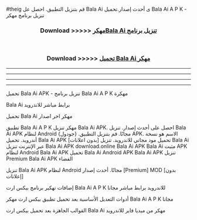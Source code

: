 #theig قم بتنزيل التطبيق. احصل عل Bala Ai  ى أحدث إصدار.تحميل Bala Ai  A P K - تنزيل برنامج مهكر



<div align="center">
<h3>Download >>>>> <a href="https://ar-sites.web.app/?ar= Bala Ai ">مهكرBala Ai  تنزيل برنامج</a></h3><br>

<h3>Download >>>>> <a href="https://ar-sites.web.app/?ar= Bala Ai ">تحميل Bala Ai  مهكر</a></h3>
</div>


----------------------------------------------------------

----------------------------------------------------------

----------------------------------------------------------

----------------------------------------------------------


تحميل Bala Ai  APK - تنزيل برنامج Bala Ai  A P K مهكرة

Bala Ai  برابط مباشر للاندرويد

تحميل Bala Ai  مهكر اخر اصدار

تطبيق Bala Ai  A P K مهكر
تنزيل Bala Ai  APK. احصل على أحدث إصدار.
تنزيل Bala Ai  APK لنظام Android مجانًا.
قم بتنزيل التطبيق. {جودول} APK. الاسم هو نسخة أندرويد.
تحميل Bala Ai  APK [بدون اعلانات]
تحميل مود مجاني للاندرويد.
تنزيل Bala Ai  عبر الإنترنت
تنزيل Bala Ai  APK
download.online Bala Ai  APK
Bala Ai  مثبت APK لنظام Android
Bala Ai  APK
تحميل Bala Ai  Android APK
Bala Ai  APK تنزيل Premium
Bala Ai  APK الفضاء

تنزيل Bala Ai  APK لنظام Android مجانًا. أحدث إصدار [Premium] MOD [بدون إعلانات]

إضافات تهكير برنامج بيكس ارت Bala Ai  A P K للاندرويد برابط مباشر مجانا

أدوات التعديل الأساسية بعد تحميل تطبيق بيكس ارت مهكر Bala Ai  A P K مجانا

القوالب الجاهزة بعد تحميل بيكس ارت Bala Ai  مهكر من ميديا فاير للاندرويد



